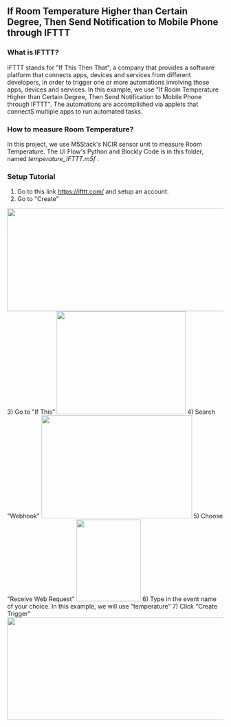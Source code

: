 ## If Room Temperature Higher than Certain Degree, Then Send Notification to Mobile Phone through IFTTT

### What is IFTTT?
IFTTT stands for "If This Then That", a company that provides a software platform that connects apps, devices and services from different developers, in order to trigger one or more automations involving those apps, devices and services. In this example, we use "If Room Temperature Higher than Certain Degree, Then Send Notification to Mobile Phone through IFTTT". The automations are accomplished via applets that connectS multiple apps to run automated tasks.

### How to measure Room Temperature?
In this project, we use M5Stack's NCIR sensor unit to measure Room Temperature. The UI Flow's Python and Blockly Code is in this folder, named _temperature_IFTTT.m5f_ .

### Setup Tutorial
1) Go to this link <https://ifttt.com/> and setup an account.
2) Go to "Create"
  <img src="https://user-images.githubusercontent.com/56757186/109113658-8b7d7280-7777-11eb-980f-6863fb197c62.jpg" width="1000" height="239">
3) Go to "If This"
  <img src="https://user-images.githubusercontent.com/56757186/109114059-1b232100-7778-11eb-831a-cc96dd7022d3.png" width="300" height="239">
4) Search "Webhook"
  <img src="https://user-images.githubusercontent.com/56757186/109114504-b87e5500-7778-11eb-9bc0-80bedbf05fdf.png" width="350" height="239">
5) Choose "Receive Web Request"
  <img src="https://user-images.githubusercontent.com/56757186/109114728-ff6c4a80-7778-11eb-8e64-f2a19dce0c4e.png" width="150" height="190">
6) Type in the event name of your choice. In this example, we will use "temperature"
7) Click "Create Trigger"
  <img src="https://user-images.githubusercontent.com/56757186/109114847-2aef3500-7779-11eb-9ae0-33edf43c8d93.png" width="1000" height="239">
